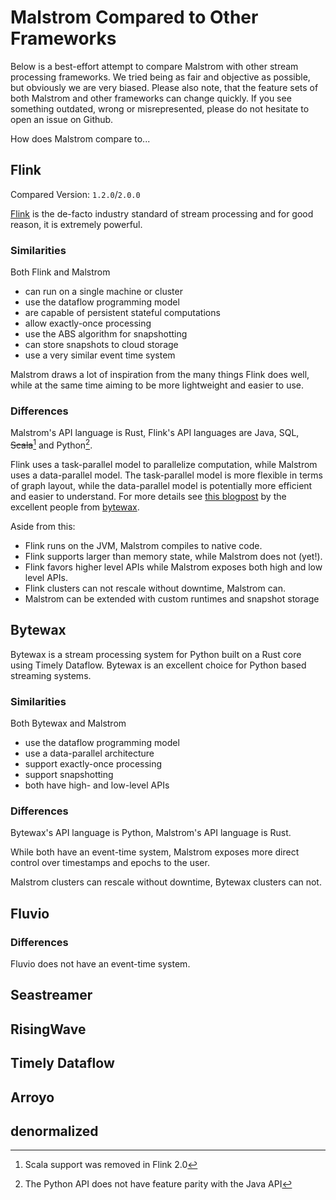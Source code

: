 # Malstrom Compared to Other Frameworks

Below is a best-effort attempt to compare Malstrom with other stream processing frameworks.
We tried being as fair and objective as possible, but obviously we are very biased.
Please also note, that the feature sets of both Malstrom and other frameworks can change quickly.
If you see something outdated, wrong or misrepresented, please do not hesitate to open an issue on
Github.

How does Malstrom compare to...

## Flink

Compared Version: `1.2.0`/`2.0.0`

[Flink](https://flink.apache.org/) is the de-facto industry standard of stream processing
and for good reason, it is extremely powerful.

### Similarities

Both Flink and Malstrom

- can run on a single machine or cluster
- use the dataflow programming model
- are capable of persistent stateful computations
- allow exactly-once processing
- use the ABS algorithm for snapshotting
- can store snapshots to cloud storage
- use a very similar event time system

Malstrom draws a lot of inspiration from the many things Flink does well, while at the same time
aiming to be more lightweight and easier to use.

### Differences

Malstrom's API language is Rust, Flink's API languages are Java, SQL, ~~Scala~~[^flinkscala] and
Python[^flinkpython].

[^flinkscala]: Scala support was removed in Flink 2.0
[^flinkpython]: The Python API does not have feature parity with the Java API

Flink uses a task-parallel model to parallelize computation, while Malstrom uses a data-parallel model.
The task-parallel model is more flexible in terms of graph layout, while the data-parallel model is potentially
more efficient and easier to understand. For more details see [this blogpost](https://bytewax.io/blog/data-parallel-task-parallel-and-agent-actor-architectures) by the excellent people from [bytewax](bytewax.io).

Aside from this:
- Flink runs on the JVM, Malstrom compiles to native code.
- Flink supports larger than memory state, while Malstrom does not (yet!).
- Flink favors higher level APIs while Malstrom exposes both high and low level APIs.
- Flink clusters can not rescale without downtime, Malstrom can.
- Malstrom can be extended with custom runtimes and snapshot storage

## Bytewax

Bytewax is a stream processing system for Python built on a Rust core using Timely Dataflow.
Bytewax is an excellent choice for Python based streaming systems.

### Similarities

Both Bytewax and Malstrom

- use the dataflow programming model
- use a data-parallel architecture
- support exactly-once processing
- support snapshotting
- both have high- and low-level APIs

### Differences

Bytewax's API language is Python, Malstrom's API language is Rust.

While both have an event-time system, Malstrom exposes more direct control over timestamps and
epochs to the user.

Malstrom clusters can rescale without downtime, Bytewax clusters can not.

## Fluvio

### Differences

Fluvio does not have an event-time system.

## Seastreamer

## RisingWave

## Timely Dataflow

## Arroyo

## denormalized


